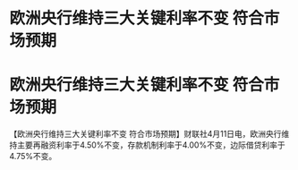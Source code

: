 # 欧洲央行维持三大关键利率不变 符合市场预期

# 欧洲央行维持三大关键利率不变 符合市场预期

【欧洲央行维持三大关键利率不变
符合市场预期】财联社4月11日电，欧洲央行维持主要再融资利率于4.50%不变，存款机制利率于4.00%不变，边际借贷利率于4.75%不变。

